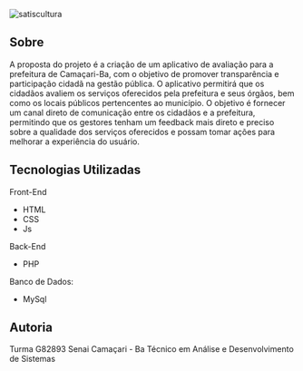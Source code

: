 ![satiscultura](https://user-images.githubusercontent.com/129605280/233509711-7efc72f3-6f08-4987-bbda-ef12462bc3ea.png)


## Sobre 

A proposta do projeto é a criação de um aplicativo de avaliação para a prefeitura de Camaçari-Ba, com o objetivo de promover transparência e participação cidadã na gestão pública. O aplicativo permitirá que os cidadãos avaliem os serviços oferecidos pela prefeitura e seus órgãos, bem como os locais públicos pertencentes ao município. O objetivo é fornecer um canal direto de comunicação entre os cidadãos e a prefeitura, permitindo que os gestores tenham um feedback mais direto e preciso sobre a qualidade dos serviços oferecidos e possam tomar ações para melhorar a experiência do usuário.

## Tecnologias Utilizadas

Front-End
- HTML
- CSS
- Js

Back-End
- PHP

Banco de Dados:
- MySql

## Autoria

Turma G82893 Senai Camaçari - Ba
Técnico em Análise e Desenvolvimento de Sistemas 
